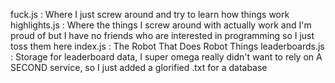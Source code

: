 fuck.js : Where I just screw around and try to learn how things work
highlights.js : Where the things I screw around with actually work and I'm proud of but I have no friends who are interested in programming so I just toss them here
index.js : The Robot That Does Robot Things
leaderboards.js : Storage for leaderboard data, I super omega really didn't want to rely on A SECOND service, so I just added a glorified .txt for a database
